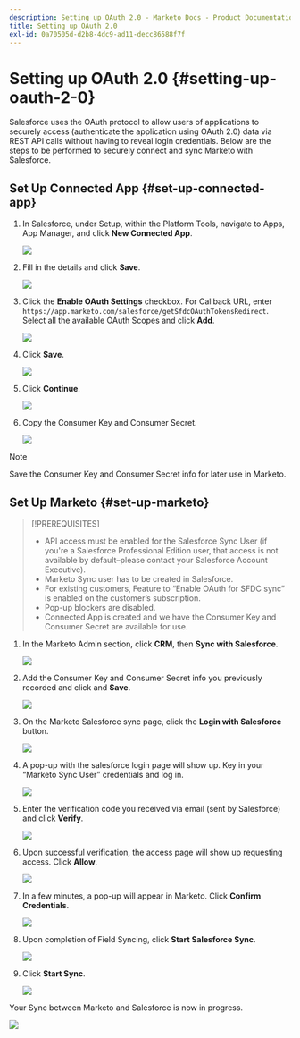 ```yaml
---
description: Setting up OAuth 2.0 - Marketo Docs - Product Documentation
title: Setting up OAuth 2.0
exl-id: 0a70505d-d2b8-4dc9-ad11-decc86588f7f
---
```

# Setting up OAuth 2.0 {#setting-up-oauth-2-0}

Salesforce uses the OAuth protocol to allow users of applications to securely access (authenticate the application using OAuth 2.0) data via REST API calls without having to reveal login credentials. Below are the steps to be performed to securely connect and sync Marketo with Salesforce.

## Set Up Connected App {#set-up-connected-app}

1. In Salesforce, under Setup, within the Platform Tools, navigate to Apps, App Manager, and click **New Connected App**.

   ![](assets/setting-up-oauth-2-1.png)

1. Fill in the details and click **Save**.

   ![](assets/setting-up-oauth-2-2.png)

1. Click the **Enable OAuth Settings** checkbox. For Callback URL, enter `https://app.marketo.com/salesforce/getSfdcOAuthTokensRedirect`. Select all the available OAuth Scopes and click **Add**.

   ![](assets/setting-up-oauth-2-3.png)

1. Click **Save**.

   ![](assets/setting-up-oauth-2-4.png)

1. Click **Continue**.

   ![](assets/setting-up-oauth-2-5.png)

1. Copy the Consumer Key and Consumer Secret.

   ![](assets/setting-up-oauth-2-6.png)

>[!NOTE]
>
>Save the Consumer Key and Consumer Secret info for later use in Marketo.

## Set Up Marketo {#set-up-marketo}

>[!PREREQUISITES]
>
>* API access must be enabled for the Salesforce Sync User (if you're a Salesforce Professional Edition user, that access is not available by default–please contact your Salesforce Account Executive).
>* Marketo Sync user has to be created in Salesforce.
>* For existing customers, Feature to “Enable OAuth for SFDC sync” is enabled on the customer’s subscription.
>* Pop-up blockers are disabled.
>* Connected App is created and we have the Consumer Key and Consumer Secret are available for use.

1. In the Marketo Admin section, click **CRM**, then **Sync with Salesforce**.

   ![](assets/setting-up-oauth-2-7.png)

1. Add the Consumer Key and Consumer Secret info you previously recorded and click and **Save**.

   ![](assets/setting-up-oauth-2-8.png)

1. On the Marketo Salesforce sync page, click the **Login with Salesforce** button.

   ![](assets/setting-up-oauth-2-9.png)

1. A pop-up with the salesforce login page will show up. Key in your “Marketo Sync User” credentials and log in.

   ![](assets/setting-up-oauth-2-10.png)

1. Enter the verification code you received via email (sent by Salesforce) and click **Verify**.

   ![](assets/setting-up-oauth-2-11.png)

1. Upon successful verification, the access page will show up requesting access. Click **Allow**.

   ![](assets/setting-up-oauth-2-12.png)

1. In a few minutes, a pop-up will appear in Marketo. Click **Confirm Credentials**.

   ![](assets/setting-up-oauth-2-13.png)

1. Upon completion of Field Syncing, click **Start Salesforce Sync**.

   ![](assets/setting-up-oauth-2-14.png)

1. Click **Start Sync**.

   ![](assets/setting-up-oauth-2-15.png)

Your Sync between Marketo and Salesforce is now in progress.

   ![](assets/setting-up-oauth-2-16.png)

